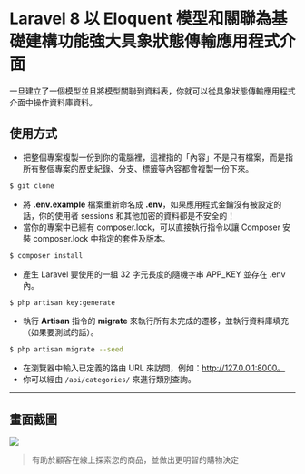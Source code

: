 # Laravel 8 以 Eloquent 模型和關聯為基礎建構功能強大具象狀態傳輸應用程式介面

一旦建立了一個模型並且將模型關聯到資料表，你就可以從具象狀態傳輸應用程式介面中操作資料庫資料。

## 使用方式
- 把整個專案複製一份到你的電腦裡，這裡指的「內容」不是只有檔案，而是指所有整個專案的歷史紀錄、分支、標籤等內容都會複製一份下來。
```sh
$ git clone
```
- 將 __.env.example__ 檔案重新命名成 __.env__，如果應用程式金鑰沒有被設定的話，你的使用者 sessions 和其他加密的資料都是不安全的！
- 當你的專案中已經有 composer.lock，可以直接執行指令以讓 Composer 安裝 composer.lock 中指定的套件及版本。
```sh
$ composer install
```
- 產生 Laravel 要使用的一組 32 字元長度的隨機字串 APP_KEY 並存在 .env 內。
```sh
$ php artisan key:generate
```
- 執行 __Artisan__ 指令的 __migrate__ 來執行所有未完成的遷移，並執行資料庫填充（如果要測試的話）。
```sh
$ php artisan migrate --seed
```
- 在瀏覽器中輸入已定義的路由 URL 來訪問，例如：http://127.0.0.1:8000。
- 你可以經由 `/api/categories/` 來進行類別查詢。

----

## 畫面截圖
![](https://i.imgur.com/Zs9J0bU.png)
> 有助於顧客在線上探索您的商品，並做出更明智的購物決定
